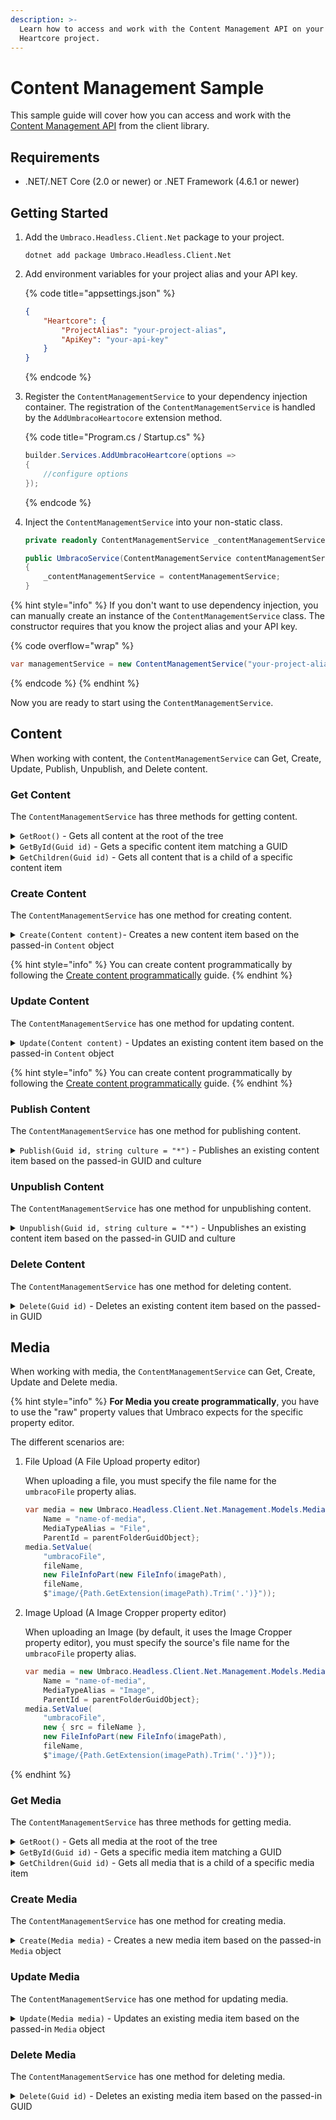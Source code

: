 ```yaml
---
description: >-
  Learn how to access and work with the Content Management API on your Umbraco
  Heartcore project.
---
```


# Content Management Sample

This sample guide will cover how you can access and work with the [Content Management API](../../api-documentation/content-management/) from the client library.

## Requirements

* .NET/.NET Core (2.0 or newer) or .NET Framework (4.6.1 or newer)

## Getting Started

1.  Add the `Umbraco.Headless.Client.Net` package to your project.

    `dotnet add package Umbraco.Headless.Client.Net`
2.  Add environment variables for your project alias and your API key.

    {% code title="appsettings.json" %}
    ```json
    {
        "Heartcore": {
            "ProjectAlias": "your-project-alias",
            "ApiKey": "your-api-key"
        }
    }
    ```
    {% endcode %}
3.  Register the `ContentManagementService` to your dependency injection container. The registration of the `ContentManagementService` is handled by the `AddUmbracoHeartocore` extension method.

    {% code title="Program.cs / Startup.cs" %}
    ```csharp
    builder.Services.AddUmbracoHeartcore(options =>
    {
        //configure options
    });
    ```
    {% endcode %}
4.  Inject the `ContentManagementService` into your non-static class.

    ```csharp
    private readonly ContentManagementService _contentManagementService;

    public UmbracoService(ContentManagementService contentManagementService)
    {
        _contentManagementService = contentManagementService;
    }
    ```

{% hint style="info" %}
If you don't want to use dependency injection, you can manually create an instance of the `ContentManagementService` class. The constructor requires that you know the project alias and your API key.

{% code overflow="wrap" %}
```csharp
var managementService = new ContentManagementService("your-project-alias", "your-api-key");
```
{% endcode %}
{% endhint %}

Now you are ready to start using the `ContentManagementService`.

## Content

When working with content, the `ContentManagementService` can Get, Create, Update, Publish, Unpublish, and Delete content.

### Get Content

The `ContentManagementService` has three methods for getting content.

<details>

<summary><code>GetRoot()</code>  - Gets all content at the root of the tree</summary>

To use this method, call the method on the `ContentManagementService` instance:

```csharp
var content = await _contentManagementService.Content.GetRoot();
```

</details>

<details>

<summary><code>GetById(Guid id)</code>  - Gets a specific content item matching a GUID</summary>

To use this method, call the method on the `ContentManagementService` instance and pass in the GUID of the content item you want to get:

```csharp
var content = await _contentManagementService.Content.GetById(yourGuidObject);
//or
var content = await _contentManagementService.Content.GetById(Guid.Parse("your-guid-as-a-string"));
```

</details>

<details>

<summary><code>GetChildren(Guid id)</code> - Gets all content that is a child of a specific content item</summary>

To use this method, call the method on the `ContentManagementService` instance and pass the GUID of the content item to get the children:

```csharp
var content = await _contentManagementService.Content.GetChildren(yourGuidObject);
//or
var content = await _contentManagementService.Content.GetChildren(Guid.Parse("your-guid-as-a-string"));
```

</details>

### Create Content

The `ContentManagementService` has one method for creating content.

<details>

<summary><code>Create(Content content)</code>- Creates a new content item based on the passed-in <code>Content</code> object</summary>

To use this method, call the method on the `ContentManagementService` instance and pass in the content item you want to create:

```csharp
var newContent = await _contentManagementService.Content.Create(yourContentObject);
```

</details>

{% hint style="info" %}
You can create content programmatically by following the [Create content programmatically](../../../umbraco-cms/reference/management/services/contentservice/create-content-programmatically.md) guide.
{% endhint %}

### Update Content

The `ContentManagementService` has one method for updating content.

<details>

<summary><code>Update(Content content)</code> - Updates an existing content item based on the passed-in <code>Content</code> object</summary>

To use this method, call the method on the `ContentManagementService` instance and pass in the content item you want to update:

```csharp
var updatedContent = await _contentManagementService.Content.Update(yourContentObject);
```

</details>

{% hint style="info" %}
You can create content programmatically by following the [Create content programmatically](../../../umbraco-cms/reference/management/services/contentservice/create-content-programmatically.md) guide.
{% endhint %}

### Publish Content

The `ContentManagementService` has one method for publishing content.

<details>

<summary><code>Publish(Guid id, string culture = "*")</code> - Publishes an existing content item based on the passed-in GUID and culture</summary>

To use this method, call the method on the `ContentManagementService` instance and pass in the GUID of the content item you want to publish:

```csharp
var publishedContent = await _contentManagementService.Content.Publish(yourGuidObject);
//or
var publishedContent = await _contentManagementService.Content.Publish(Guid.Parse("your-guid-as-a-string"));
```

Optionally, you can also pass in the culture of the content item you want to publish:

```csharp
var publishedContent = await _contentManagementService.Content.Publish(yourGuidObject, "en-US");
//or
var publishedContent = await _contentManagementService.Content.Publish(Guid.Parse("your-guid-as-a-string"), "en-US");
```

</details>

### Unpublish Content

The `ContentManagementService` has one method for unpublishing content.

<details>

<summary><code>Unpublish(Guid id, string culture = "*")</code> - Unpublishes an existing content item based on the passed-in GUID and culture</summary>

To use this method, call the method on the `ContentManagementService` instance and pass in the GUID of the content item you want to unpublish:

```csharp
var unpublishedContent = await _contentManagementService.Content.Unpublish(yourGuidObject);
//or
var unpublishedContent = await _contentManagementService.Content.Unpublish(Guid.Parse("your-guid-as-a-string"));
```

Optionally, you can also pass in the culture you want to unpublish the content item in:

```csharp
var unpublishedContent = await _contentManagementService.Content.Unpublish(yourGuidObject, "en-US");
//or
var unpublishedContent = await _contentManagementService.Content.Unpublish(Guid.Parse("your-guid-as-a-string"), "en-US");
```

</details>

### Delete Content

The `ContentManagementService` has one method for deleting content.

<details>

<summary><code>Delete(Guid id)</code> - Deletes an existing content item based on the passed-in GUID</summary>

To use this method, call the method on the `ContentManagementService` instance and pass in the GUID of the content item you want to delete:

```csharp
var deletedContent = await _contentManagementService.Content.Delete(yourGuidObject);
//or
var deletedContent = await _contentManagementService.Content.Delete(Guid.Parse("your-guid-as-a-string"));
```

</details>

## Media

When working with media, the `ContentManagementService` can Get, Create, Update and Delete media.

{% hint style="info" %}
**For Media you create programmatically**, you have to use the "raw" property values that Umbraco expects for the specific property editor.

The different scenarios are:

1.  File Upload (A File Upload property editor)

    When uploading a file, you must specify the file name for the `umbracoFile` property alias.

    ```csharp
    var media = new Umbraco.Headless.Client.Net.Management.Models.Media {
        Name = "name-of-media", 
        MediaTypeAlias = "File", 
        ParentId = parentFolderGuidObject};
    media.SetValue(
        "umbracoFile", 
        fileName, 
        new FileInfoPart(new FileInfo(imagePath), 
        fileName, 
        $"image/{Path.GetExtension(imagePath).Trim('.')}"));
    ```
2.  Image Upload (A Image Cropper property editor)

    When uploading an Image (by default, it uses the Image Cropper property editor), you must specify the source's file name for the `umbracoFile` property alias.

    ```csharp
    var media = new Umbraco.Headless.Client.Net.Management.Models.Media {
        Name = "name-of-media", 
        MediaTypeAlias = "Image", 
        ParentId = parentFolderGuidObject};
    media.SetValue(
        "umbracoFile", 
        new { src = fileName }, 
        new FileInfoPart(new FileInfo(imagePath), 
        fileName, 
        $"image/{Path.GetExtension(imagePath).Trim('.')}"));
    ```
{% endhint %}

### Get Media

The `ContentManagementService` has three methods for getting media.

<details>

<summary><code>GetRoot()</code> - Gets all media at the root of the tree</summary>

To use this method, call the method on the `ContentManagementService` instance:

```csharp
var rootMedia = await _contentManagementService.Media.GetRoot();
```

</details>

<details>

<summary><code>GetById(Guid id)</code> - Gets a specific media item matching a GUID</summary>

To use this method, call the method on the `ContentManagementService` instance and pass in the GUID of the media item you want to get:

```csharp
var media = await _contentManagementService.Media.GetById(yourGuidObject);
//or
var media = await _contentManagementService.Media.GetById(Guid.Parse("your-guid-as-a-string"));
```

</details>

<details>

<summary><code>GetChildren(Guid id)</code> - Gets all media that is a child of a specific media item</summary>

To use this method, call the method on the `ContentManagementService` instance and pass in the GUID of the media item to get the children:

```csharp
var mediaChildren = await _contentManagementService.Media.GetChildren(yourGuidObject);
//or
var mediaChildren = await _contentManagementService.Media.GetChildren(Guid.Parse("your-guid-as-a-string"));
```

</details>

### Create Media

The `ContentManagementService` has one method for creating media.

<details>

<summary><code>Create(Media media)</code> - Creates a new media item based on the passed-in <code>Media</code> object</summary>

To use this method, call the method on the `ContentManagementService` instance and pass in the media item you want to create:

```csharp
var newMedia = await _contentManagementService.Media.Create(yourMediaObject);
```

</details>

### Update Media

The `ContentManagementService` has one method for updating media.

<details>

<summary><code>Update(Media media)</code> - Updates an existing media item based on the passed-in <code>Media</code> object</summary>

To use this method, call the method on the `ContentManagementService` instance and pass in the media item you want to update:

```csharp
var updatedMedia = await _contentManagementService.Media.Update(yourMediaObject);
```

</details>

### Delete Media

The `ContentManagementService` has one method for deleting media.

<details>

<summary><code>Delete(Guid id)</code> - Deletes an existing media item based on the passed-in GUID</summary>

To use this method, call the method on the `ContentManagementService` instance and pass in the GUID of the media item you want to delete:

```csharp
var deletedMedia = await _contentManagementService.Media.Delete(yourGuidObject);
//or
var deletedMedia = await _contentManagementService.Media.Delete(Guid.Parse("your-guid-as-a-string"));
```

</details>
